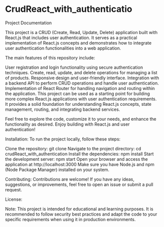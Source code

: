 # CrudReact_with_authenticatio

Project Documentation

This project is a CRUD (Create, Read, Update, Delete) application built with React.js that includes user authentication. It serves as a practical implementation of React.js concepts and demonstrates how to integrate user authentication functionalities into a web application.

The main features of this repository include:

User registration and login functionality using secure authentication techniques.
Create, read, update, and delete operations for managing a list of products.
Responsive design and user-friendly interface.
Integration with a backend API to perform CRUD operations and handle user authentication.
Implementation of React Router for handling navigation and routing within the application.
This project can be used as a starting point for building more complex React.js applications with user authentication requirements. It provides a solid foundation for understanding React.js concepts, state management, routing, and integrating backend services.

Feel free to explore the code, customize it to your needs, and enhance the functionality as desired. Enjoy building with React.js and user authentication!

Installation:
To run the project locally, follow these steps:

Clone the repository: git clone <repository-url>
Navigate to the project directory: cd crudReact_with_authentication
Install the dependencies: npm install
Start the development server: npm start
Open your browser and access the application at http://localhost:3000
Make sure you have Node.js and npm (Node Package Manager) installed on your system.

Contributing:
Contributions are welcome! If you have any ideas, suggestions, or improvements, feel free to open an issue or submit a pull request.

License:


Note:
This project is intended for educational and learning purposes. It is recommended to follow security best practices and adapt the code to your specific requirements when using it in production environments.
